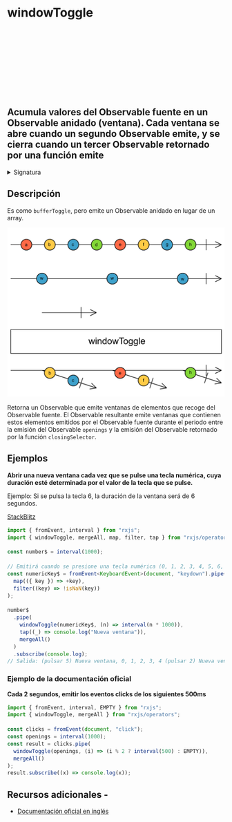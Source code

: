 <div class="page-heading">

# windowToggle

<a target="_blank" href="https://github.com/ReactiveX/rxjs/blob/master/src/internal/operators/windowToggle.ts">
<svg>
  <use xlink:href="/assets/icons/github.svg#github"></use>
</svg>
</a>
</div>

<h2 class="subtitle"> Acumula valores del Observable fuente en un Observable anidado (ventana). Cada ventana se abre cuando un segundo Observable emite, y se cierra cuando un tercer Observable retornado por una función emite
</h2>

<details>
<summary>Signatura</summary>

### Firma

`windowToggle<T, O>(openings: Observable<O>, closingSelector: (openValue: O) => Observable<any>): OperatorFunction<T, Observable<T>>`

### Parámetros

<table>
<tr><td>openings</td><td>Un observable de notificaciones para abrir nuevas ventanas.</td></tr>
<tr><td>closingSelector</td><td>Una función que recibe el valor emitido por el Observable <code>openings</code> y retorna un Observable que, cuando emite (ya sea una notificación <code>next</code> o <code>complete</code>), señala que la ventana asociado debe cerrarse.</td></tr>
</table>

### Retorna

`OperatorFunction<T, Observable<T>>`: Un Observable de ventanas, que son Observables de valores.

</details>

## Descripción

Es como `bufferToggle`, pero emite un Observable anidado en lugar de un array.

<img src="assets/images/marble-diagrams/transformation/windowToggle.png" alt="Diagrama de canicas del operador windowToggle">

Retorna un Observable que emite ventanas de elementos que recoge del Observable fuente. El Observable resultante emite ventanas que contienen estos elementos emitidos por el Observable fuente durante el periodo entre la emisión del Observable `openings` y la emisión del Observable retornado por la función `closingSelector`.

## Ejemplos

**Abrir una nueva ventana cada vez que se pulse una tecla numérica, cuya duración esté determinada por el valor de la tecla que se pulse.**

Ejemplo: Si se pulsa la tecla 6, la duración de la ventana será de 6 segundos.

<a target="_blank" href="https://stackblitz.com/edit/rxjs-windowtoggle-1?file=index.ts">StackBlitz</a>

```typescript
import { fromEvent, interval } from "rxjs";
import { windowToggle, mergeAll, map, filter, tap } from "rxjs/operators";

const number$ = interval(1000);

// Emitirá cuando se presione una tecla numérica (0, 1, 2, 3, 4, 5, 6, 7, 8 o 9)
const numericKey$ = fromEvent<KeyboardEvent>(document, "keydown").pipe(
  map(({ key }) => +key),
  filter((key) => !isNaN(key))
);

number$
  .pipe(
    windowToggle(numericKey$, (n) => interval(n * 1000)),
    tap((_) => console.log("Nueva ventana")),
    mergeAll()
  )
  .subscribe(console.log);
// Salida: (pulsar 5) Nueva ventana, 0, 1, 2, 3, 4 (pulsar 2) Nueva ventana, 5, 6
```

### Ejemplo de la documentación oficial

**Cada 2 segundos, emitir los eventos clicks de los siguientes 500ms**

```javascript
import { fromEvent, interval, EMPTY } from "rxjs";
import { windowToggle, mergeAll } from "rxjs/operators";

const clicks = fromEvent(document, "click");
const openings = interval(1000);
const result = clicks.pipe(
  windowToggle(openings, (i) => (i % 2 ? interval(500) : EMPTY)),
  mergeAll()
);
result.subscribe((x) => console.log(x));
```

## Recursos adicionales -

- <a target="_blank" href="https://rxjs.dev/api/operators/windowToggle">Documentación oficial en inglés</a>
